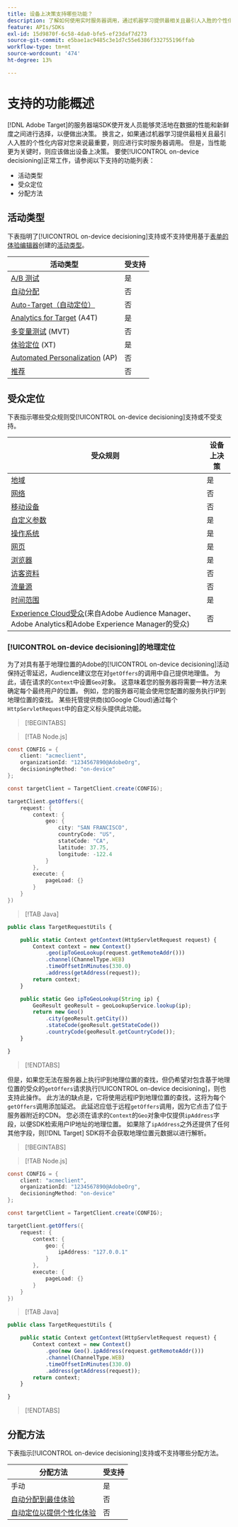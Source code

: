 ```yaml
---
title: 设备上决策支持哪些功能？
description: 了解如何使用实时服务器调用，通过机器学习提供最相关且最引人入胜的个性化内容。
feature: APIs/SDKs
exl-id: 15d9870f-6c58-4da0-bfe5-ef23daf7d273
source-git-commit: e5bae1ac9485c3e1d7c55e6386f332755196ffab
workflow-type: tm+mt
source-wordcount: '474'
ht-degree: 13%

---
```


# 支持的功能概述

[!DNL Adobe Target]的服务器端SDK使开发人员能够灵活地在数据的性能和新鲜度之间进行选择，以便做出决策。 换言之，如果通过机器学习提供最相关且最引人入胜的个性化内容对您来说最重要，则应进行实时服务器调用。 但是，当性能更为关键时，则应该做出设备上决策。 要使[!UICONTROL on-device decisioning]正常工作，请参阅以下支持的功能列表：

* 活动类型
* 受众定位
* 分配方法

## 活动类型

下表指明了[!UICONTROL on-device decisioning]支持或不支持使用基于[表单的体验编辑器](https://experienceleague.adobe.com/docs/target/using/experiences/form-experience-composer.html?lang=zh-Hans&)创建的[活动类型](https://experienceleague.adobe.com/docs/target/using/activities/target-activities-guide.html?lang=zh-Hans)。

| 活动类型 | 受支持 |
| --- | --- |
| [A/B 测试](https://experienceleague.adobe.com/docs/target/using/activities/abtest/test-ab.html?lang=zh-Hans) | 是 |
| [自动分配](https://experienceleague.adobe.com/docs/target/using/activities/auto-allocate/automated-traffic-allocation.html?lang=zh-Hans) | 否 |
| [Auto-Target（自动定位）](https://experienceleague.adobe.com/docs/target/using/activities/auto-target/auto-target-to-optimize.html?lang=zh-Hans) | 否 |
| [Analytics for Target](https://experienceleague.adobe.com/docs/target/using/integrate/a4t/a4t.html?lang=zh-Hans) (A4T) | 是 |
| [多变量测试](https://experienceleague.adobe.com/docs/target/using/activities/multivariate-test/multivariate-testing.html?lang=zh-Hans) (MVT) | 否 |
| [体验定位](https://experienceleague.adobe.com/docs/target/using/activities/experience-targeting/experience-target.html?lang=zh-Hans) (XT) | 是 |
| [Automated Personalization](https://experienceleague.adobe.com/docs/target/using/activities/automated-personalization/automated-personalization.html?lang=zh-Hans) (AP) | 否 |
| [推荐](https://experienceleague.adobe.com/docs/target/using/recommendations/recommendations.html?lang=zh-Hans) | 否 |


## 受众定位

下表指示哪些受众规则受[!UICONTROL on-device decisioning]支持或不受支持。

| 受众规则 | 设备上决策 |
| --- | --- |
| [地域](https://experienceleague.adobe.com/docs/target/using/audiences/create-audiences/categories-audiences/geo.html?lang=zh-Hans) | 是 |
| [网络](https://experienceleague.adobe.com/docs/target/using/audiences/create-audiences/categories-audiences/network.html?lang=zh-Hans) | 否 |
| [移动设备](https://experienceleague.adobe.com/docs/target/using/audiences/create-audiences/categories-audiences/mobile.html?lang=zh-Hans) | 否 |
| [自定义参数](https://experienceleague.adobe.com/docs/target/using/audiences/create-audiences/categories-audiences/custom-parameters.html?lang=zh-Hans) | 是 |
| [操作系统](https://experienceleague.adobe.com/docs/target/using/audiences/create-audiences/categories-audiences/operating-system.html?lang=zh-Hans) | 是 |
| [网页](https://experienceleague.adobe.com/docs/target/using/audiences/create-audiences/categories-audiences/site-pages.html?lang=zh-Hans) | 是 |
| [浏览器](https://experienceleague.adobe.com/docs/target/using/audiences/create-audiences/categories-audiences/browser.html?lang=zh-Hans) | 是 |
| [访客资料](https://experienceleague.adobe.com/docs/target/using/audiences/create-audiences/categories-audiences/visitor-profile.html?lang=zh-Hans) | 否 |
| [流量源](https://experienceleague.adobe.com/docs/target/using/audiences/create-audiences/categories-audiences/traffic-sources.html?lang=zh-Hans) | 否 |
| [时间范围](https://experienceleague.adobe.com/docs/target/using/audiences/create-audiences/categories-audiences/time-frame.html?lang=zh-Hans) | 是 |
| [Experience Cloud受众](https://experienceleague.adobe.com/docs/target/using/integrate/mmp.html?lang=zh-Hans)(来自Adobe Audience Manager、Adobe Analytics和Adobe Experience Manager的受众) | 否 |

### [!UICONTROL on-device decisioning]的地理定位

为了对具有基于地理位置的Adobe的[!UICONTROL on-device decisioning]活动保持近零延迟，Audience建议您在对`getOffers`的调用中自己提供地理值。 为此，请在请求的`Context`中设置`Geo`对象。 这意味着您的服务器将需要一种方法来确定每个最终用户的位置。 例如，您的服务器可能会使用您配置的服务执行IP到地理位置的查找。 某些托管提供商(如Google Cloud)通过每个`HttpServletRequest`中的自定义标头提供此功能。

>[!BEGINTABS]

>[!TAB Node.js]

```csharp {line-numbers="true"}
const CONFIG = {
    client: "acmeclient",
    organizationId: "1234567890@AdobeOrg",
    decisioningMethod: "on-device"
};

const targetClient = TargetClient.create(CONFIG);

targetClient.getOffers({
    request: {
        context: {
            geo: {
                city: "SAN FRANCISCO",
                countryCode: "US",
                stateCode: "CA",
                latitude: 37.75,
                longitude: -122.4
            }
        },
        execute: {
            pageLoad: {}
        }
    }
})
```

>[!TAB Java]

```javascript {line-numbers="true"}
public class TargetRequestUtils {

    public static Context getContext(HttpServletRequest request) {
        Context context = new Context()
            .geo(ipToGeoLookup(request.getRemoteAddr()))
            .channel(ChannelType.WEB)
            .timeOffsetInMinutes(330.0)
            .address(getAddress(request));
        return context;
    }

    public static Geo ipToGeoLookup(String ip) {
        GeoResult geoResult = geoLookupService.lookup(ip);
        return new Geo()
            .city(geoResult.getCity())
            .stateCode(geoResult.getStateCode())
            .countryCode(geoResult.getCountryCode());
    }

}
```

>[!ENDTABS]

但是，如果您无法在服务器上执行IP到地理位置的查找，但仍希望对包含基于地理位置的受众的`getOffers`请求执行[!UICONTROL on-device decisioning]，则也支持此操作。 此方法的缺点是，它将使用远程IP到地理位置的查找，这将为每个`getOffers`调用添加延迟。 此延迟应低于远程`getOffers`调用，因为它点击了位于服务器附近的CDN。 您必须在请求的`Context`的`Geo`对象中仅提供`ipAddress`字段，以便SDK检索用户IP地址的地理位置。 如果除了`ipAddress`之外还提供了任何其他字段，则[!DNL Target] SDK将不会获取地理位置元数据以进行解析。


>[!BEGINTABS]

>[!TAB Node.js]

```csharp {line-numbers="true"}
const CONFIG = {
    client: "acmeclient",
    organizationId: "1234567890@AdobeOrg",
    decisioningMethod: "on-device"
};

const targetClient = TargetClient.create(CONFIG);

targetClient.getOffers({
    request: {
        context: {
            geo: {
                ipAddress: "127.0.0.1"
            }
        },
        execute: {
            pageLoad: {}
        }
    }
})
```

>[!TAB Java]

```javascript {line-numbers="true"}
public class TargetRequestUtils {

    public static Context getContext(HttpServletRequest request) {
        Context context = new Context()
            .geo(new Geo().ipAddress(request.getRemoteAddr()))
            .channel(ChannelType.WEB)
            .timeOffsetInMinutes(330.0)
            .address(getAddress(request));
        return context;
    }

}
```

>[!ENDTABS]

## 分配方法

下表指示[!UICONTROL on-device decisioning]支持或不支持哪些分配方法。

| 分配方法 | 受支持 |
| --- | --- |
| 手动 | 是 |
| [自动分配到最佳体验](https://experienceleague.adobe.com/docs/target/using/activities/auto-allocate/automated-traffic-allocation.html?lang=zh-Hans) | 否 |
| [自动定位以提供个性化体验](https://experienceleague.adobe.com/docs/target/using/activities/auto-target-to-optimize.html?lang=zh-Hans) | 否 |
